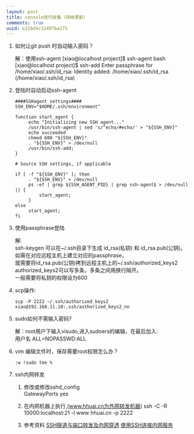```yaml
---
layout: post
title: console技巧收集（持继更新）
comments: true
uuid: e226d4c32497ba275
---
```



1.  如何让git push 时自动输入密码？

    解：使用ssh-agent
        [xiao@localhost project]$ ssh-agent bash
        [xiao@localhost project]$ ssh-add
        Enter passphrase for /home/xiao/.ssh/id_rsa:
        Identity added: /home/xiao/.ssh/id_rsa (/home/xiao/.ssh/id_rsa)

1.  登陆时自动启动ssh-agent

        ####SSHagent settings####
        SSH_ENV="$HOME/.ssh/environment"

        function start_agent {
             echo "Initializing new SSH agent..."
             /usr/bin/ssh-agent | sed 's/^echo/#echo/' > "${SSH_ENV}"
             echo succeeded
             chmod 600 "${SSH_ENV}"
             . "${SSH_ENV}" > /dev/null
             /usr/bin/ssh-add;
        }

        # Source SSH settings, if applicable

        if [ -f "${SSH_ENV}" ]; then
             . "${SSH_ENV}" > /dev/null
             ps -ef | grep ${SSH_AGENT_PID} | grep ssh-agent$ > /dev/null || {
                 start_agent;
             }
        else
             start_agent;
        fi

1.  使用passphrase登陆
  
    解:    
    ssh-keygen 可以在~/.ssh目录下生成 id_rsa(私钥) 和 id_rsa.pub(公钥)。     
    如需在对应远程主机上建立对应的passphrase，    
    就需要将id_rsa.pub(公钥)拷到远程主机上的~/.ssh/authorized_keys2     
    authorized_keys2可以写多条，多条之间用换行隔开。      
    一般需要将私钥的权限设为600 


1.  scp操作: 

        scp -P 2222 ~/.ssh/authorized_keys2 xiao@192.168.11.10:.ssh/authorized_keys2_nn

1.  sudo如何不需输入密码?
  
    解：root用户下输入visudo,进入sudoers的编辑，在最后加入:    
        用户名 ALL=NOPASSWD:ALL

1.  vim 编辑文件时，保存需要root权限怎么办？

        :w !sudo tee %

1.  ssh内网转发

    1. 修改或修改sshd_config       
           GatewayPorts yes
    
    2. 在内网机器上执行,(www.hhuai.cn为外网转发机器)
           ssh -C -R 10000:localhost:21 -l www hhuai.cn -p 2222

    3. 参考资料
       [SSH隧道与端口转发及内网穿透](http://blog.creke.net/722.html)
       [使用SSH连接内网服务](http://hi.baidu.com/zkheartboy/blog/item/5311c70082ee1819738b6541.html)

       
